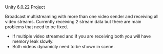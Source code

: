 Unity 6.0.22 Project

Broadcast multistreaming with more than one video sender and receiving all video streams.
Currently receiving 2 stream data but there are main problems that need to be fixed.
- If multiple video streamed and if you are receiving both you will have memory leak slowly.
- Both videos dynamicly need to be shown in scene.
